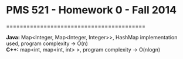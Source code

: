 <h1>PMS 521 - Homework 0 - Fall 2014</h1>
=========================================

<b>Java:</b> Map\<Integer, Map\<Integer, Integer\>\>, HashMap implementation used, program complexity -> O(n)<br>
<b>C++:</b> map\<int, map\<int, int\> \>, program complexity -> O(nlogn)

